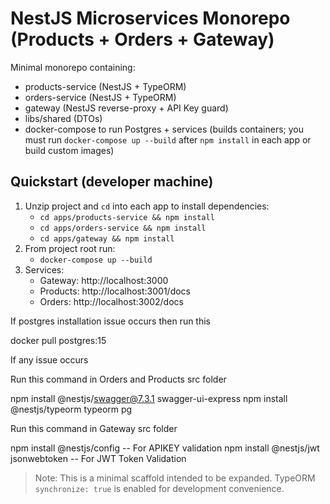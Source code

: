 # NestJS Microservices Monorepo (Products + Orders + Gateway)

Minimal monorepo containing:
- products-service (NestJS + TypeORM)
- orders-service (NestJS + TypeORM)
- gateway (NestJS reverse-proxy + API Key guard)
- libs/shared (DTOs)
- docker-compose to run Postgres + services (builds containers; you must run `docker-compose up --build` after `npm install` in each app or build custom images)

## Quickstart (developer machine)
1. Unzip project and `cd` into each app to install dependencies:
   - `cd apps/products-service && npm install`
   - `cd apps/orders-service && npm install`
   - `cd apps/gateway && npm install`
2. From project root run:
   - `docker-compose up --build`
3. Services:
   - Gateway: http://localhost:3000
   - Products: http://localhost:3001/docs
   - Orders: http://localhost:3002/docs


If postgres installation issue occurs then run this 

docker pull postgres:15

If any issue occurs

Run this command in Orders and Products src folder

npm install @nestjs/swagger@7.3.1 swagger-ui-express
npm install @nestjs/typeorm typeorm pg

Run this command in Gateway src folder

npm install @nestjs/config -- For APIKEY validation
npm install @nestjs/jwt jsonwebtoken -- For JWT Token Validation

> Note: This is a minimal scaffold intended to be expanded. TypeORM `synchronize: true` is enabled for development convenience.

